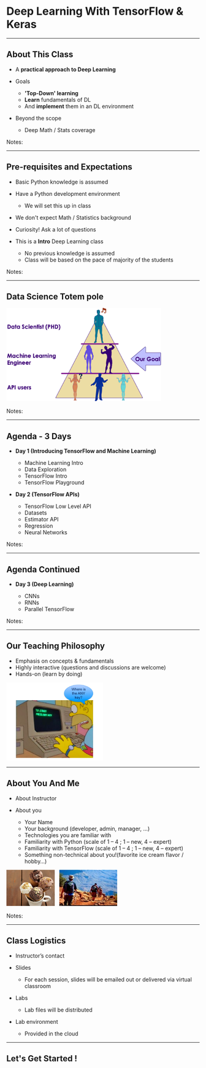 # Deep Learning With TensorFlow & Keras

---

## About This Class

* A **practical approach to Deep Learning**

* Goals
    - **'Top-Down' learning**
    - **Learn** fundamentals of DL
    - And **implement** them in an DL environment

* Beyond the scope
    - Deep Math / Stats coverage

Notes:

---
## Pre-requisites and Expectations

* Basic Python knowledge is assumed

* Have a Python development environment
   - We will set this up in class
 
* We don't expect Math / Statistics background

* Curiosity! Ask a lot of questions 

* This is a **Intro** Deep Learning class
    - No previous knowledge is assumed
    - Class will be based on the pace of majority of the students


Notes: 


---
## Data Science Totem pole

<img src="../../assets/images/machine-learning/data-science-totem-pole.png" alt="data-science-totem-pole.png" style="width:80%;"/> <!-- {"left" : 0.55, "top" : 1.09, "height" : 5.48, "width" : 9.16} -->


Notes:

---

## Agenda - 3 Days


*  **Day 1 (Introducing TensorFlow and Machine Learning)** 

    - Machine Learning Intro
    - Data Exploration
    - TensorFlow Intro
    - TensorFlow Playground

*  **Day 2 (TensorFlow APIs)** 
     - TensorFlow Low Level API
     - Datasets
     - Estimator API
     - Regression
     - Neural Networks

Notes: 


---
## Agenda Continued

 *  **Day 3  (Deep Learning)**

     - CNNs
     - RNNs
     - Parallel TensorFlow

Notes: 


---
## Our Teaching Philosophy

 * Emphasis on concepts & fundamentals
 * Highly interactive (questions and discussions are welcome)
 * Hands-on (learn by doing)

<img src="../../assets/images/generic/3rd-party/simpsons-1.png" alt="XXX Image Missing" style="width:50%;"/> <!-- {"left" : 1.7, "top" : 0.97, "height" : 5.53, "width" : 6.85} -->

---

## About You And Me

 * About Instructor

 * About you
     - Your Name
     - Your background (developer, admin, manager, …)
     - Technologies you are familiar with
     - Familiarity with Python (scale of 1 – 4 ;  1 – new,   4 – expert)
     - Familiarity with TensorFlow (scale of 1 – 4 ;  1 – new,   4 – expert)
     - Something non-technical about you!(favorite ice cream flavor / hobby…)
     
 <img src="../../assets/images/generic/3rd-party/ice-cream-1.jpg" style="width:25%;"/>   &nbsp;
 <img src="../../assets/images/generic/3rd-party/hiking-2.jpg" style="width:30%;"/>


Notes: 



---

## Class Logistics

* Instructor’s contact

* Slides
    - For each session, slides will be emailed out or delivered via virtual classroom

* Labs
    - Lab files will be distributed

* Lab environment
    - Provided in the cloud

---

## Let's Get Started !
